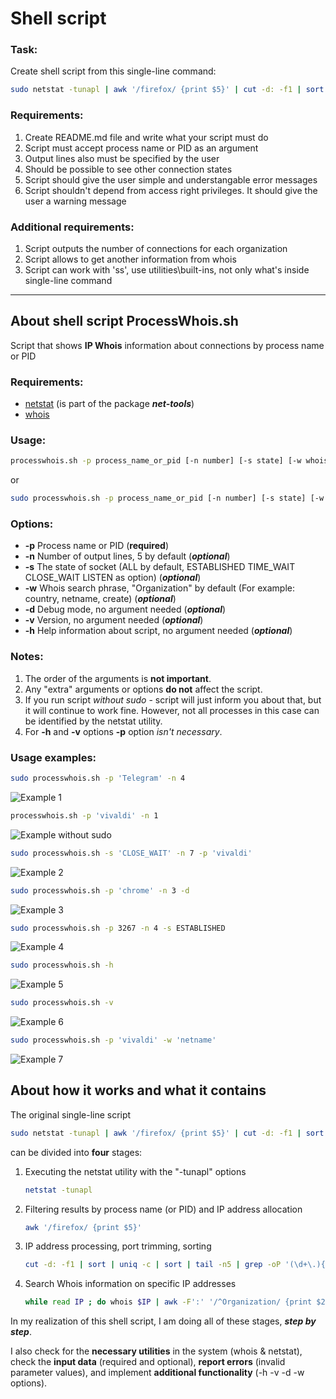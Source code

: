 # Shell script

### Task:

Create shell script from this single-line command:
```sh
sudo netstat -tunapl | awk '/firefox/ {print $5}' | cut -d: -f1 | sort | uniq -c | sort | tail -n5 | grep -oP '(\d+\.){3}\d+' | while read IP ; do whois $IP | awk -F':' '/^Organization/ {print $2}' ; done
```
### Requirements:
1. Create README.md file and write what your script must do
2. Script must accept process name or PID as an argument
3. Output lines also must be specified by the user
4. Should be possible to see other connection states
5. Script should give the user simple and understangable error messages
6. Script shouldn't depend from access right privileges. It should give the user a warning message

### Additional requirements:
1. Script outputs the number of connections for each organization
2. Script allows to get another information from whois
3. Script can work with 'ss', use utilities\built-ins, not only what's inside single-line command

---
## About shell script ProcessWhois.sh

Script that shows **IP Whois** information about connections by process name or PID

### Requirements:
+ [netstat](https://wiki.linuxfoundation.org/networking/net-tools) (is part of the package ***net-tools***)
+ [whois](https://packages.debian.org/sid/whois)

### Usage:
```sh    
processwhois.sh -p process_name_or_pid [-n number] [-s state] [-w whois_phrase] [-d] [-v|-h]
```
or
```sh
sudo processwhois.sh -p process_name_or_pid [-n number] [-s state] [-w whois_phrase] [-d] [-v|-h]
```
### Options:
+ **-p** Process name or PID (**required**)
+ **-n** Number of output lines, 5 by default (***optional***)
+ **-s** The state of socket (ALL by default, ESTABLISHED TIME_WAIT CLOSE_WAIT LISTEN as option) (***optional***)
+ **-w** Whois search phrase, "Organization" by default (For example: country, netname, create) (***optional***)
+ **-d** Debug mode, no argument needed (***optional***)
+ **-v** Version, no argument needed (***optional***)
+ **-h** Help information about script, no argument needed (***optional***)

### Notes: 
1. The order of the arguments is **not important**.
2. Any "extra" arguments or options **do not** affect the script.
3. If you run script *without sudo* - script will just inform you about that, but it will continue to work fine. However, not all processes in this case can be identified by the netstat utility.
4. For **-h** and **-v** options **-p** option *isn't necessary*.

### Usage examples:

```sh
sudo processwhois.sh -p 'Telegram' -n 4
```
![Example 1](https://github.com/MikeKozhevnikov/devops-cource/blob/main/media/shell/processwhois1.png?raw=true)

```sh
processwhois.sh -p 'vivaldi' -n 1
```
![Example without sudo ](https://github.com/MikeKozhevnikov/devops-cource/blob/main/media/shell/processwhois_sudo_note.png?raw=true)

```sh
sudo processwhois.sh -s 'CLOSE_WAIT' -n 7 -p 'vivaldi' 
```
![Example 2](https://github.com/MikeKozhevnikov/devops-cource/blob/main/media/shell/processwhois2.png?raw=true)

```sh
sudo processwhois.sh -p 'chrome' -n 3 -d
```
![Example 3](https://github.com/MikeKozhevnikov/devops-cource/blob/main/media/shell/processwhois3.gif?raw=true)

```sh
sudo processwhois.sh -p 3267 -n 4 -s ESTABLISHED
```
![Example 4](https://github.com/MikeKozhevnikov/devops-cource/blob/main/media/shell/processwhois4.png?raw=true)

```sh
sudo processwhois.sh -h
```
![Example 5](https://github.com/MikeKozhevnikov/devops-cource/blob/main/media/shell/processwhois5.png?raw=true)

```sh
sudo processwhois.sh -v
```
![Example 6](https://github.com/MikeKozhevnikov/devops-cource/blob/main/media/shell/processwhois6.png?raw=true)

```sh
sudo processwhois.sh -p 'vivaldi' -w 'netname'
```
![Example 7](https://github.com/MikeKozhevnikov/devops-cource/blob/main/media/shell/processwhois7.png?raw=true)

## About how it works and what it contains

The original single-line script
```sh    
sudo netstat -tunapl | awk '/firefox/ {print $5}' | cut -d: -f1 | sort | uniq -c | sort | tail -n5 | grep -oP '(\d+\.){3}\d+' | while read IP ; do whois $IP | awk -F':' '/^Organization/ {print $2}' ; done
```
can be divided into **four** stages:

1. Executing the netstat utility with the "-tunapl" options
    ```sh 
    netstat -tunapl
    ```
2. Filtering results by process name (or PID) and IP address allocation
    ```sh
    awk '/firefox/ {print $5}' 
    ```
3. IP address processing, port trimming, sorting
    ```sh
    cut -d: -f1 | sort | uniq -c | sort | tail -n5 | grep -oP '(\d+\.){3}\d+' 
    ```
4. Search Whois information on specific IP addresses
    ```sh
    while read IP ; do whois $IP | awk -F':' '/^Organization/ {print $2}' ; done
    ```
In my realization of this shell script, I am doing all of these stages, ***step by step***.

I also check for the **necessary utilities** in the system (whois & netstat), check the **input data** (required and optional), **report errors** (invalid parameter values), and implement **additional functionality** (-h -v -d -w options).